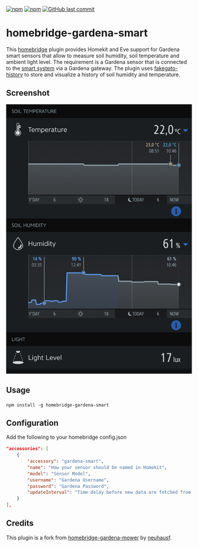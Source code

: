 [![npm](https://img.shields.io/npm/v/homebridge-gardena-smart.svg?style=plastic)](https://www.npmjs.com/package/homebridge-gardena-smart)
[![npm](https://img.shields.io/npm/dt/homebridge-gardena-smart.svg?style=plastic)](https://www.npmjs.com/package/homebridge-gardena-smart)
[![GitHub last commit](https://img.shields.io/github/last-commit/thboegel/homebridge-gardena-smart.svg?style=plastic)](https://github.com/thboegel/homebridge-gardena-smart)
# homebridge-gardena-smart

This [homebridge](https://github.com/nfarina/homebridge) plugin provides Homekit and Eve support for Gardena smart sensors that allow to measure soil humidity, soil temperature and ambient light level. The requirement is a Gardena sensor that is connected to the [smart system](https://www.gardena.com/int/products/smart) via a Gardena gateway.
The plugin uses [fakegato-history](https://github.com/simont77/fakegato-history) to store and visualize a history of soil humidity and temperature.

## Screenshot
![screenshot of history in Eve app](docs/screenshot_eve.jpg)

## Usage

`npm install -g homebridge-gardena-smart`

## Configuration

Add the following to your homebridge config.json
``` json
"accessories": [
	{  
		"accessory": "gardena-smart",  
		"name": "How your sensor should be named in Homekit",  
		"model": "Sensor Model",
		"username": "Gardena Username",
		"password": "Gardena Password",
		"updateInterval": "Time delay before new data are fetched from the Gardena API (recommendation: 300)"
	}  
],
```

## Credits
This plugin is a fork from [homebridge-gardena-mower](https://github.com/neuhausf/homebridge-gardena-mower) by [neuhausf](https://github.com/neuhausf).
